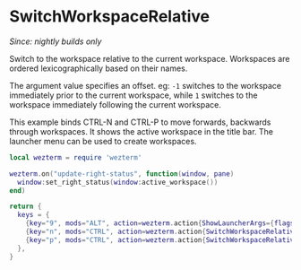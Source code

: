# SwitchWorkspaceRelative

*Since: nightly builds only*

Switch to the workspace relative to the current workspace.  Workspaces are ordered
lexicographically based on their names.

The argument value specifies an offset. eg: `-1` switches to the workspace
immediately prior to the current workspace, while `1` switches to the workspace
immediately following the current workspace.

This example binds CTRL-N and CTRL-P to move forwards, backwards through workspaces.
It shows the active workspace in the title bar.  The launcher menu can be used
to create workspaces.

```lua
local wezterm = require 'wezterm'

wezterm.on("update-right-status", function(window, pane)
  window:set_right_status(window:active_workspace())
end)

return {
  keys = {
    {key="9", mods="ALT", action=wezterm.action{ShowLauncherArgs={flags="FUZZY|WORKSPACES"}}},
    {key="n", mods="CTRL", action=wezterm.action{SwitchWorkspaceRelative=1}},
    {key="p", mods="CTRL", action=wezterm.action{SwitchWorkspaceRelative=-1}},
  },
}
```

